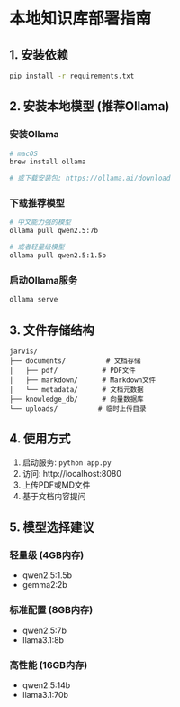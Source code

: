 # 本地知识库部署指南

## 1. 安装依赖
```bash
pip install -r requirements.txt
```

## 2. 安装本地模型 (推荐Ollama)

### 安装Ollama
```bash
# macOS
brew install ollama

# 或下载安装包: https://ollama.ai/download
```

### 下载推荐模型
```bash
# 中文能力强的模型
ollama pull qwen2.5:7b

# 或者轻量级模型
ollama pull qwen2.5:1.5b
```

### 启动Ollama服务
```bash
ollama serve
```

## 3. 文件存储结构
```
jarvis/
├── documents/          # 文档存储
│   ├── pdf/           # PDF文件
│   ├── markdown/      # Markdown文件
│   └── metadata/      # 文档元数据
├── knowledge_db/      # 向量数据库
└── uploads/          # 临时上传目录
```

## 4. 使用方式
1. 启动服务: `python app.py`
2. 访问: http://localhost:8080
3. 上传PDF或MD文件
4. 基于文档内容提问

## 5. 模型选择建议

### 轻量级 (4GB内存)
- qwen2.5:1.5b
- gemma2:2b

### 标准配置 (8GB内存)
- qwen2.5:7b
- llama3.1:8b

### 高性能 (16GB内存)
- qwen2.5:14b
- llama3.1:70b